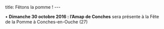 title: Fêtons la pomme !
    ---
   
•	**Dimanche 30 octobre 2016 : l’Amap de Conches** sera présente à la Fête de la Pomme à Conches-en-Ouche (27)